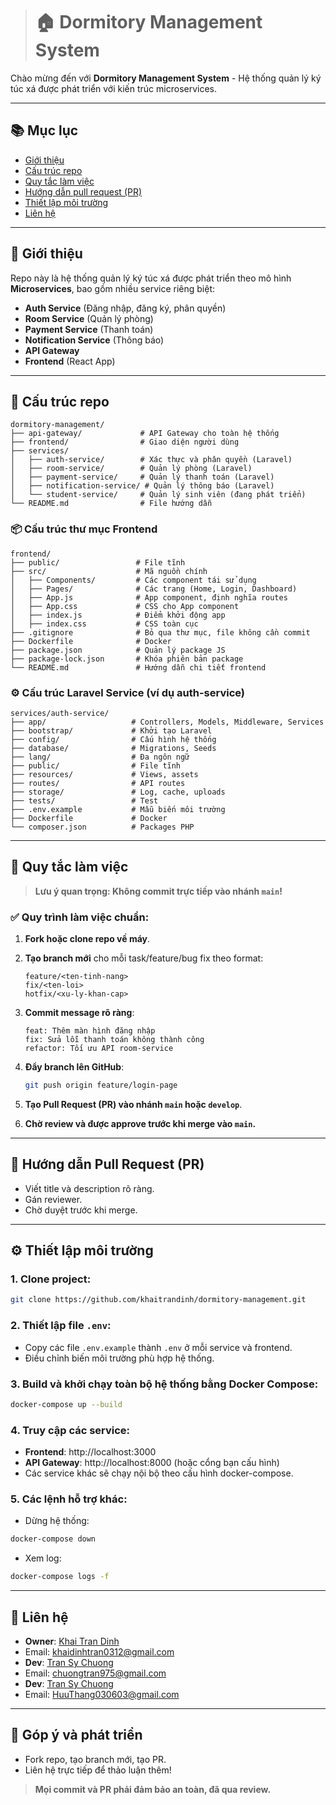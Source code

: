 > # 🏠 Dormitory Management System

Chào mừng đến với **Dormitory Management System** - Hệ thống quản lý ký túc xá được phát triển với kiến trúc microservices.

---

## 📚 Mục lục

- [Giới thiệu](#giới-thiệu)
- [Cấu trúc repo](#cấu-trúc-repo)
- [Quy tắc làm việc](#quy-tắc-làm-việc)
- [Hướng dẫn pull request (PR)](#hướng-dẫn-pull-request-pr)
- [Thiết lập môi trường](#thiết-lập-môi-trường)
- [Liên hệ](#liên-hệ)

---

## 🎯 Giới thiệu

Repo này là hệ thống quản lý ký túc xá được phát triển theo mô hình **Microservices**, bao gồm nhiều service riêng biệt: 
- **Auth Service** (Đăng nhập, đăng ký, phân quyền)
- **Room Service** (Quản lý phòng)
- **Payment Service** (Thanh toán)
- **Notification Service** (Thông báo)
- **API Gateway**
- **Frontend** (React App)

---

## 📁 Cấu trúc repo

```
dormitory-management/
├── api-gateway/             # API Gateway cho toàn hệ thống
├── frontend/                # Giao diện người dùng
├── services/
│   ├── auth-service/        # Xác thực và phân quyền (Laravel)
│   ├── room-service/        # Quản lý phòng (Laravel)
│   ├── payment-service/     # Quản lý thanh toán (Laravel)
│   ├── notification-service/ # Quản lý thông báo (Laravel)
│   └── student-service/     # Quản lý sinh viên (đang phát triển)
└── README.md                # File hướng dẫn
```

### 📦 Cấu trúc thư mục Frontend

```
frontend/
├── public/                 # File tĩnh
├── src/                    # Mã nguồn chính
│   ├── Components/         # Các component tái sử dụng
│   ├── Pages/              # Các trang (Home, Login, Dashboard)
│   ├── App.js              # App component, định nghĩa routes
│   ├── App.css             # CSS cho App component
│   ├── index.js            # Điểm khởi động app
│   ├── index.css           # CSS toàn cục
├── .gitignore              # Bỏ qua thư mục, file không cần commit
├── Dockerfile              # Docker
├── package.json            # Quản lý package JS
├── package-lock.json       # Khóa phiên bản package
└── README.md               # Hướng dẫn chi tiết frontend
```

### ⚙️ Cấu trúc Laravel Service (ví dụ auth-service)

```
services/auth-service/
├── app/                   # Controllers, Models, Middleware, Services
├── bootstrap/             # Khởi tạo Laravel
├── config/                # Cấu hình hệ thống
├── database/              # Migrations, Seeds
├── lang/                  # Đa ngôn ngữ
├── public/                # File tĩnh
├── resources/             # Views, assets
├── routes/                # API routes
├── storage/               # Log, cache, uploads
├── tests/                 # Test
├── .env.example           # Mẫu biến môi trường
├── Dockerfile             # Docker
└── composer.json          # Packages PHP
```

---

## 🚨 Quy tắc làm việc

> **Lưu ý quan trọng: Không commit trực tiếp vào nhánh `main`!**

### ✅ Quy trình làm việc chuẩn:

1. **Fork hoặc clone repo về máy**.
2. **Tạo branch mới** cho mỗi task/feature/bug fix theo format:
   ```
   feature/<ten-tinh-nang>
   fix/<ten-loi>
   hotfix/<xu-ly-khan-cap>
   ```

3. **Commit message rõ ràng**:
   ```
   feat: Thêm màn hình đăng nhập
   fix: Sửa lỗi thanh toán không thành công
   refactor: Tối ưu API room-service
   ```

4. **Đẩy branch lên GitHub**:
   ```bash
   git push origin feature/login-page
   ```

5. **Tạo Pull Request (PR) vào nhánh `main` hoặc `develop`**.

6. **Chờ review và được approve trước khi merge vào `main`.**

---

## 🔀 Hướng dẫn Pull Request (PR)

- Viết title và description rõ ràng.
- Gán reviewer.
- Chờ duyệt trước khi merge.

---

## ⚙️ Thiết lập môi trường

### 1. Clone project:
```bash
git clone https://github.com/khaitrandinh/dormitory-management.git
```

### 2. Thiết lập file `.env`:
- Copy các file `.env.example` thành `.env` ở mỗi service và frontend.
- Điều chỉnh biến môi trường phù hợp hệ thống.

### 3. Build và khởi chạy toàn bộ hệ thống bằng Docker Compose:
```bash
docker-compose up --build
```

### 4. Truy cập các service:
- **Frontend**: http://localhost:3000
- **API Gateway**: http://localhost:8000 (hoặc cổng bạn cấu hình)
- Các service khác sẽ chạy nội bộ theo cấu hình docker-compose.

### 5. Các lệnh hỗ trợ khác:
- Dừng hệ thống:
```bash
docker-compose down
```
- Xem log:
```bash
docker-compose logs -f
```

---

## 🤝 Liên hệ

- **Owner**: [Khai Tran Dinh](https://github.com/khaitrandinh)
- Email: khaidinhtran0312@gmail.com
- **Dev**: [Tran Sy Chuong](https://github.com/TranSenpai)
- Email: chuongtran975@gmail.com
- **Dev**: [Tran Sy Chuong](https://github.com/nguyenhuuthang113)
- Email: HuuThang030603@gmail.com

---

## 🚀 Góp ý và phát triển

- Fork repo, tạo branch mới, tạo PR.
- Liên hệ trực tiếp để thảo luận thêm!

> **Mọi commit và PR phải đảm bảo an toàn, đã qua review.**
